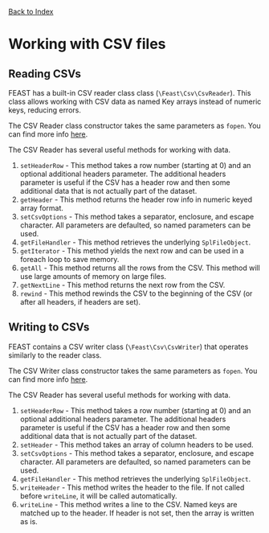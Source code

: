 [Back to Index](index.md)

# Working with CSV files

## Reading CSVs

FEAST has a built-in CSV reader class class (`\Feast\Csv\CsvReader`). This class allows working with CSV data as named
Key arrays instead of numeric keys, reducing errors.

The CSV Reader class constructor takes the same parameters as `fopen`. You can find more
info [here](https://www.php.net/manual/en/function.fopen.php).

The CSV Reader has several useful methods for working with data.

1. `setHeaderRow` - This method takes a row number (starting at 0) and an optional additional headers parameter. The
   additional headers parameter is useful if the CSV has a header row and then some additional data that is not actually
   part of the dataset.
2. `getHeader` - This method returns the header row info in numeric keyed array format.
3. `setCsvOptions` - This method takes a separator, enclosure, and escape character. All parameters are defaulted, so
   named parameters can be used.
4. `getFileHandler` - This method retrieves the underlying `SplFileObject`.
5. `getIterator` - This method yields the next row and can be used in a foreach loop to save memory.
6. `getAll` - This method returns all the rows from the CSV. This method will use large amounts of memory on large
   files.
7. `getNextLine` - This method returns the next row from the CSV.
8. `rewind` - This method rewinds the CSV to the beginning of the CSV (or after all headers, if headers are set).

## Writing to CSVs

FEAST contains a CSV writer class (`\Feast\Csv\CsvWriter`) that operates similarly to the reader class.

The CSV Writer class constructor takes the same parameters as `fopen`. You can find more
info [here](https://www.php.net/manual/en/function.fopen.php).

The CSV Reader has several useful methods for working with data.

1. `setHeaderRow` - This method takes a row number (starting at 0) and an optional additional headers parameter. The
   additional headers parameter is useful if the CSV has a header row and then some additional data that is not actually
   part of the dataset.
2. `setHeader` - This method takes an array of column headers to be used.
3. `setCsvOptions` - This method takes a separator, enclosure, and escape character. All parameters are defaulted, so
   named parameters can be used.
4. `getFileHandler` - This method retrieves the underlying `SplFileObject`.
5. `writeHeader` - This method writes the header to the file. If not called before `writeLine`, it will be called
   automatically.
6. `writeLine` - This method writes a line to the CSV. Named keys are matched up to the header. If header is not set,
   then the array is written as is.